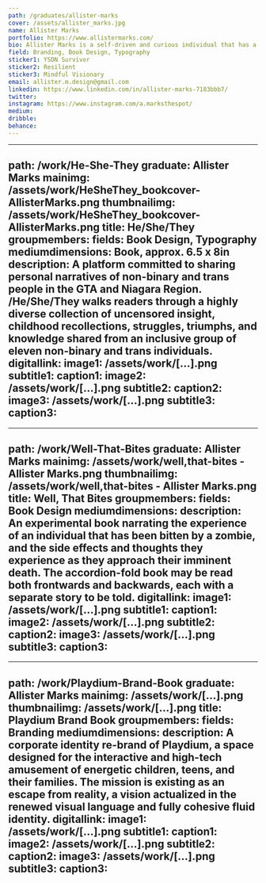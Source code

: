 ```yaml
---
path: /graduates/allister-marks
cover: /assets/allister_marks.jpg
name: Allister Marks
portfolio: https://www.allistermarks.com/
bio: Allister Marks is a self-driven and curious individual that has a passion for discovery and cultivating meaningful human connections, and seeks to collaborate with forward-thinking individuals who share a similar drive.Through constant exploration, they have found particular interests in design communication, branding, book design, typography, corporate identity, as well as experimenting with a variety of tools and mediums. Allister is committed to addressing inclusivity and accessibility, and looks forward to implementing it in their future practise. In his spare time he enjoys drawing, digital illustration, playing guitar, live music, camping, and escaping the city in order to recharge in the quiet seclusion of nature and good company.
field: Branding, Book Design, Typography
sticker1: YSDN Survivor
sticker2: Resilient
sticker3: Mindful Visionary
email: allister.m.design@gmail.com
linkedin: https://www.linkedin.com/in/allister-marks-7183bbb7/
twitter:
instagram: https://www.instagram.com/a.marksthespot/
medium:
dribble:
behance:
---
```


---
path: /work/He-She-They
graduate: Allister Marks
mainimg: /assets/work/HeSheThey_bookcover-AllisterMarks.png
thumbnailimg: /assets/work/HeSheThey_bookcover-AllisterMarks.png
title: He/She/They
groupmembers:
fields: Book Design, Typography
mediumdimensions: Book, approx. 6.5 x 8in
description: A platform committed to sharing personal narratives of non-binary and trans people in the GTA and Niagara Region. /He/She/They walks readers through a highly diverse collection of uncensored insight, childhood recollections, struggles, triumphs, and knowledge shared from an inclusive group of eleven non-binary and trans individuals.
digitallink:
image1: /assets/work/[...].png
subtitle1:
caption1:
image2: /assets/work/[...].png
subtitle2:
caption2:
image3: /assets/work/[...].png
subtitle3:
caption3:
---

---
path: /work/Well-That-Bites
graduate: Allister Marks
mainimg: /assets/work/well,that-bites - Allister Marks.png
thumbnailimg: /assets/work/well,that-bites - Allister Marks.png
title: Well, That Bites
groupmembers:
fields: Book Design
mediumdimensions:
description: An experimental book narrating the experience of an individual that has been bitten by a zombie, and the side effects and thoughts they experience as they approach their imminent death. The accordion-fold book may be read both frontwards and backwards, each with a separate story to be told.
digitallink:
image1: /assets/work/[...].png
subtitle1:
caption1:
image2: /assets/work/[...].png
subtitle2:
caption2:
image3: /assets/work/[...].png
subtitle3:
caption3:
---

---
path: /work/Playdium-Brand-Book
graduate: Allister Marks
mainimg: /assets/work/[...].png
thumbnailimg: /assets/work/[...].png
title: Playdium Brand Book
groupmembers:
fields: Branding
mediumdimensions:
description: A corporate identity re-brand of Playdium, a space designed for the interactive and high-tech amusement of energetic children, teens, and their families. The mission is existing as an escape from reality, a vision actualized in the renewed visual language and fully cohesive fluid identity.
digitallink:
image1: /assets/work/[...].png
subtitle1:
caption1:
image2: /assets/work/[...].png
subtitle2:
caption2:
image3: /assets/work/[...].png
subtitle3:
caption3:
---
